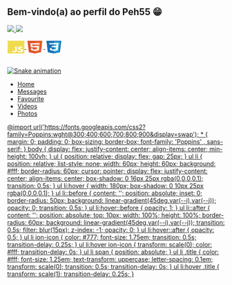 ## Bem-vindo(a) ao perfil do Peh55 😁

 <div>
   <a href="https://github.com/Peh55">
   <img height="180em" src="https://github-readme-stats.vercel.app/api?username=Peh55&show_icons=true&theme=tokyonight&include_all_commits=true&count_private=true"/>
   <img height="180em" src="https://github-readme-stats.vercel.app/api/top-langs/?username=Peh55&layout=compact&langs_count=6&theme=tokyonight"/>

</div>
<div style="display: inline_block"><br>
  <img align="center" alt="Js" height="30" width="40" src="https://raw.githubusercontent.com/devicons/devicon/master/icons/javascript/javascript-plain.svg">
  <img align="center" alt="HTML" height="30" width="40" src="https://raw.githubusercontent.com/devicons/devicon/master/icons/html5/html5-original.svg">
  <img align="center" alt="CSS" height="30" width="40" src="https://raw.githubusercontent.com/devicons/devicon/master/icons/css3/css3-original.svg">
</div>
 
 <br>
 
<div> 
 
  ![Snake animation](https://github.com/devemdobro/devemdobro/blob/output/github-contribution-grid-snake.svg)

</div>

<div>
<link rel="stylesheet" href="stylep.css">
    <ul>
        <li style="--i:#a955ff;--j:#ea51ff;">
            <span class="icon"><ion-icon name="home-outline"></ion-icon></span>
            <span class="title">Home</span>
        </li>
        <li style="--i:#56CCF2;--j:#2F80ED;">
            <span class="icon"><ion-icon name="chatbubble-outline"></ion-icon></span>
            <span class="title">Messages</span>
        </li>
        <li style="--i:#FF9966;--j:#ff5500;">
            <span class="icon"><ion-icon name="heart-outline"></ion-icon></span>
            <span class="title">Favourite</span>
        </li>
        <li style="--i:#80FF72;--j:#7EE8FA;">
            <span class="icon"><ion-icon name="videocam-outline"></ion-icon></span>
            <span class="title">Videos</span>
        </li>
        <li style="--i:#ffa9c6;--j:#f434e2;">
            <span class="icon"><ion-icon name="camera-outline"></ion-icon></span>
            <span class="title">Photos</span>
        </li>
    </ul>
    <script type="module" src="https://unpkg.com/ionicons@5.5.2/dist/ionicons/ionicons.esm.js"></script>
    <script nomodule src="https://unpkg.com/ionicons@5.5.2/dist/ionicons/ionicons.js"></script>
</div>
@import url('https://fonts.googleapis.com/css2?family=Poppins:wght@300;400;600;700;800;900&display=swap');
*
{
    margin: 0;
    padding: 0;
    box-sizing: border-box;
    font-family: 'Poppins' , sans-serif;
}
body
{
    display: flex;
    justify-content: center;
    align-items: center;
    min-height: 100vh;
}
ul
{
    position: relative;
    display: flex;
    gap: 25px;
}
ul li 
{
    position: relative;
    list-style: none;
    width: 60px;
    height: 60px;
    background: #fff;
    border-radius: 60px;
    cursor: pointer;
    display: flex;
    justify-content: center;
    align-items: center;
    box-shadow: 0 16px 25px rgba(0,0,0,0.1);
    transition: 0.5s;
}
ul li:hover
{
    width: 180px;
    box-shadow: 0 10px 25px rgba(0,0,0,0.1);
}
ul li::before
{
    content: '';
    position: absolute;
    inset: 0;
    border-radius: 50px;
    background: linear-gradient(45deg,var(--i),var(--j));
    opacity: 0;
    transition: 0.5s;
}
ul li:hover::before
{
    opacity: 1;
}
ul li::after
{
    content: '';
    position: absolute;
    top: 10px;
    width: 100%;
    height: 100%;
    border-radius: 60px;
    background: linear-gradient(45deg,var(--i),var(--j));
    transition: 0.5s;
    filter: blur(15px);
    z-index: -1;
    opacity: 0;
}
ul li:hover::after
{
    opacity: 0.5;
}
ul li ion-icon
{
    color: #777;
    font-size: 1.75em;
    transition: 0.5s;
    transition-delay: 0.25s;
}
ul li:hover ion-icon
{
    transform: scale(0);
    color: #fff;
    transition-delay: 0s;
}
ul li span
{
    position: absolute;
}
ul li .title
{
    color: #fff;
    font-size: 1.25em;
    text-transform: uppercase;
    letter-spacing: 0.1em;
    transform: scale(0);
    transition: 0.5s;
    transition-delay: 0s;
}
ul li:hover .title
{
    transform: scale(1);
    transition-delay: 0.25s;
}
